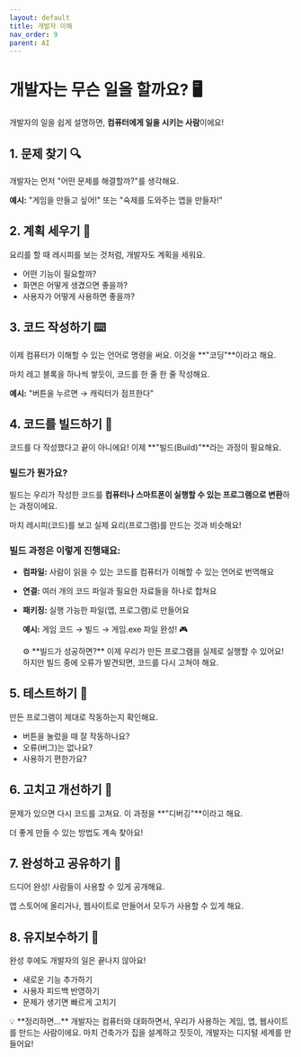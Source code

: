 ```yaml
---
layout: default
title: 개발자 이해
nav_order: 9
parent: AI
---
```

# 개발자는 무슨 일을 할까요? 🖥️

개발자의 일을 쉽게 설명하면, **컴퓨터에게 일을 시키는 사람**이에요!

## 1. 문제 찾기 🔍

개발자는 먼저 "어떤 문제를 해결할까?"를 생각해요.

**예시:** "게임을 만들고 싶어!" 또는 "숙제를 도와주는 앱을 만들자!"

## 2. 계획 세우기 📝

요리를 할 때 레시피를 보는 것처럼, 개발자도 계획을 세워요.

- 어떤 기능이 필요할까?
- 화면은 어떻게 생겼으면 좋을까?
- 사용자가 어떻게 사용하면 좋을까?

## 3. 코드 작성하기 ⌨️

이제 컴퓨터가 이해할 수 있는 언어로 명령을 써요. 이것을 **"코딩"**이라고 해요.

마치 레고 블록을 하나씩 쌓듯이, 코드를 한 줄 한 줄 작성해요.

**예시:** "버튼을 누르면 → 캐릭터가 점프한다"

## 4. 코드를 빌드하기 🔨

코드를 다 작성했다고 끝이 아니에요! 이제 **"빌드(Build)"**라는 과정이 필요해요.

### 빌드가 뭔가요?

빌드는 우리가 작성한 코드를 **컴퓨터나 스마트폰이 실행할 수 있는 프로그램으로 변환**하는 과정이에요.

마치 레시피(코드)를 보고 실제 요리(프로그램)를 만드는 것과 비슷해요!

### 빌드 과정은 이렇게 진행돼요:

- **컴파일:** 사람이 읽을 수 있는 코드를 컴퓨터가 이해할 수 있는 언어로 번역해요
    
- **연결:** 여러 개의 코드 파일과 필요한 자료들을 하나로 합쳐요
    
- **패키징:** 실행 가능한 파일(앱, 프로그램)로 만들어요
    
    **예시:** 게임 코드 → 빌드 → 게임.exe 파일 완성! 🎮
    
    <aside> ⚙️ **빌드가 성공하면?** 이제 우리가 만든 프로그램을 실제로 실행할 수 있어요! 하지만 빌드 중에 오류가 발견되면, 코드를 다시 고쳐야 해요.
    
    </aside>
    

## 5. 테스트하기 🧪

만든 프로그램이 제대로 작동하는지 확인해요.

- 버튼을 눌렀을 때 잘 작동하나요?
- 오류(버그)는 없나요?
- 사용하기 편한가요?

## 6. 고치고 개선하기 🔧

문제가 있으면 다시 코드를 고쳐요. 이 과정을 **"디버깅"**이라고 해요.

더 좋게 만들 수 있는 방법도 계속 찾아요!

## 7. 완성하고 공유하기 🎉

드디어 완성! 사람들이 사용할 수 있게 공개해요.

앱 스토어에 올리거나, 웹사이트로 만들어서 모두가 사용할 수 있게 해요.

## 8. 유지보수하기 🔄

완성 후에도 개발자의 일은 끝나지 않아요!

- 새로운 기능 추가하기
- 사용자 피드백 반영하기
- 문제가 생기면 빠르게 고치기

<aside> 💡 **정리하면...** 개발자는 컴퓨터와 대화하면서, 우리가 사용하는 게임, 앱, 웹사이트를 만드는 사람이에요. 마치 건축가가 집을 설계하고 짓듯이, 개발자는 디지털 세계를 만들어요!

</aside>
